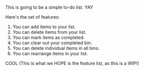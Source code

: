 This is going to be a simple to-do list.
YAY

Here's the set of features:
1. You can add items to your list.
2. You can delete items from your list.
3. You can mark items as completed.
4. You can clear out your completed bin.
5. You can delete individual items in all bins.
6. You can rearrange items in your list.

COOL (This is what we HOPE is the feature list, as this is a WIP!)

